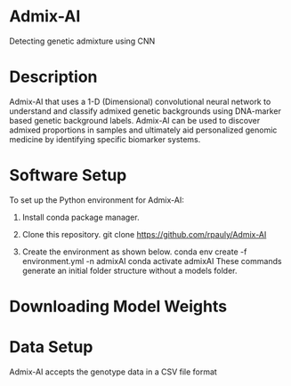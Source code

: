 # Admix-AI
Detecting genetic admixture using CNN
# Description
Admix-AI that uses a 1-D (Dimensional) convolutional neural network to understand and classify admixed genetic backgrounds using DNA-marker based genetic background labels. Admix-AI can be used to discover admixed proportions in samples and ultimately aid personalized genomic medicine by identifying specific biomarker systems.

# Software Setup
To set up the Python environment for Admix-AI:

1. Install conda package manager.

2. Clone this repository.
    git clone https://github.com/rpauly/Admix-AI
3. Create the environment as shown below.
  conda env create -f environment.yml -n admixAI
  conda activate admixAI
  These commands generate an initial folder structure without a models folder.

# Downloading Model Weights
# Data Setup
Admix-AI accepts the genotype data in a CSV file format
